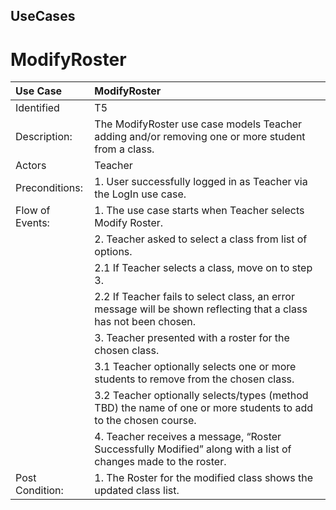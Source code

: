 ## UseCases ##


# ModifyRoster #


| Use Case | ModifyRoster |
|:---------|:-------------|
|Identified | T5           |
| Description: | The ModifyRoster use case models Teacher adding and/or removing one or more student from a class.|
|Actors    | Teacher      |
| Preconditions: | 1. User successfully logged in as Teacher via the LogIn use case. |
|Flow of Events: |1. The use case starts when Teacher selects Modify Roster.|
|                |2. Teacher asked to select a class from list of options. |
|                |2.1 If Teacher selects a class, move on to step 3. |
|                |2.2 If Teacher fails to select class, an error message will be shown reflecting that a class has not been chosen.|
|                |3. Teacher presented with a roster for the chosen class.|
|                |3.1 Teacher optionally selects one or more students to remove from the chosen class. |
|                |3.2 Teacher optionally selects/types (method TBD) the name of one or more students to add to the chosen course. |
|                |4. Teacher receives a message, “Roster Successfully Modified” along with a list of changes made to the roster. |
|Post Condition:| 1. The Roster for the modified class shows the updated class list.|